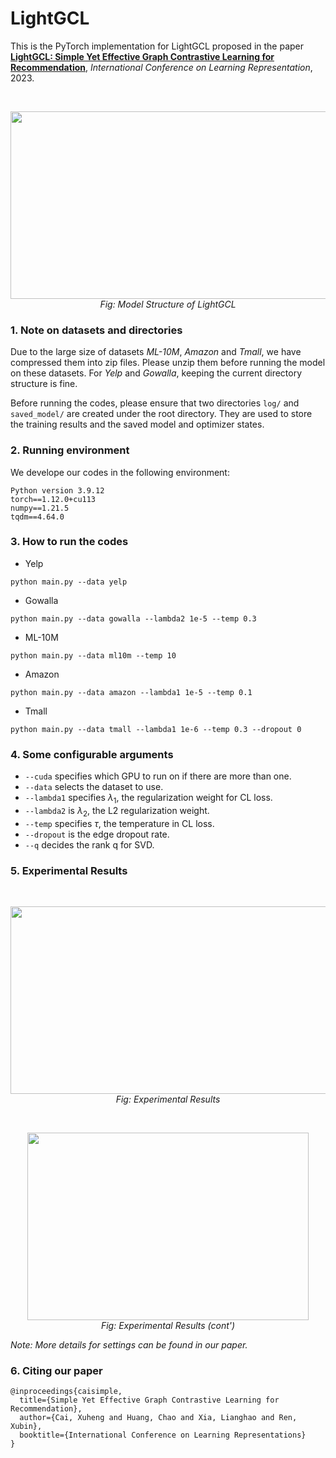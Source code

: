 # LightGCL
This is the PyTorch implementation for LightGCL proposed in the paper [**LightGCL: Simple Yet Effective Graph Contrastive Learning for Recommendation**](https://openreview.net/forum?id=FKXVK9dyMM), *International Conference on Learning Representation*, 2023.

<br>
<p align='center'>
<img src="https://user-images.githubusercontent.com/60952950/219573564-64d5e9cc-6dbc-4cc9-b115-95fb6d46f1a7.png"  width="600" height="300"><br>
<i> Fig: Model Structure of LightGCL </i>
</p>


### 1. Note on datasets and directories
Due to the large size of datasets *ML-10M*, *Amazon* and *Tmall*, we have compressed them into zip files. Please unzip them before running the model on these datasets. For *Yelp* and *Gowalla*, keeping the current directory structure is fine.

Before running the codes, please ensure that two directories `log/` and `saved_model/` are created under the root directory. They are used to store the training results and the saved model and optimizer states.

### 2. Running environment

We develope our codes in the following environment:

```
Python version 3.9.12
torch==1.12.0+cu113
numpy==1.21.5
tqdm==4.64.0
```

### 3. How to run the codes

* Yelp
```
python main.py --data yelp
```

* Gowalla

```
python main.py --data gowalla --lambda2 1e-5 --temp 0.3
```

* ML-10M

```
python main.py --data ml10m --temp 10
```

* Amazon

```
python main.py --data amazon --lambda1 1e-5 --temp 0.1
```

* Tmall

```
python main.py --data tmall --lambda1 1e-6 --temp 0.3 --dropout 0
```

### 4. Some configurable arguments

* `--cuda` specifies which GPU to run on if there are more than one.
* `--data` selects the dataset to use.
* `--lambda1` specifies $\lambda_1$, the regularization weight for CL loss.
* `--lambda2` is $\lambda_2$, the L2 regularization weight.
* `--temp` specifies $\tau$, the temperature in CL loss.
* `--dropout` is the edge dropout rate.
* `--q` decides the rank q for SVD.

### 5. Experimental Results

<br>
<p align='center'>
<img src="https://user-images.githubusercontent.com/60952950/219574814-3577b750-ffe1-4e38-9c7c-999625b4338c.png"  width="600" height="300"><br>
<i> Fig: Experimental Results </i>
</p>
<br>
<p align='center'>
<img src="https://user-images.githubusercontent.com/60952950/219574865-232c2419-87f9-45d4-8cfb-2a1d9088c907.png"  width="450" height="300"><br>
<i> Fig: Experimental Results (cont') </i>
</p>

*Note: More details for settings can be found in our paper.*

### 6. Citing our paper
```
@inproceedings{caisimple,
  title={Simple Yet Effective Graph Contrastive Learning for Recommendation},
  author={Cai, Xuheng and Huang, Chao and Xia, Lianghao and Ren, Xubin},
  booktitle={International Conference on Learning Representations}
}
```
